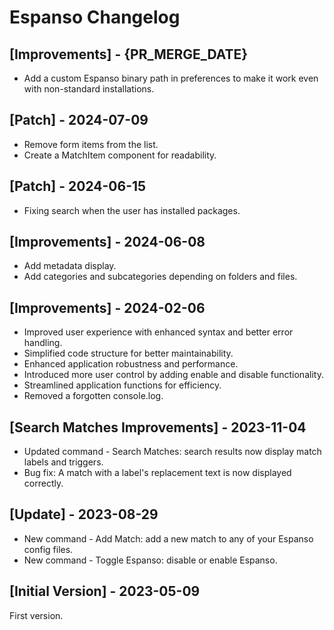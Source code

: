 # Espanso Changelog

## [Improvements] - {PR_MERGE_DATE}

- Add a custom Espanso binary path in preferences to make it work even with non-standard installations.

## [Patch] - 2024-07-09

- Remove form items from the list.
- Create a MatchItem component for readability.

## [Patch] - 2024-06-15

- Fixing search when the user has installed packages.

## [Improvements] - 2024-06-08

- Add metadata display.
- Add categories and subcategories depending on folders and files.

## [Improvements] - 2024-02-06

- Improved user experience with enhanced syntax and better error handling.
- Simplified code structure for better maintainability.
- Enhanced application robustness and performance.
- Introduced more user control by adding enable and disable functionality.
- Streamlined application functions for efficiency.
- Removed a forgotten console.log.

## [Search Matches Improvements] - 2023-11-04

- Updated command - Search Matches: search results now display match labels and triggers.
- Bug fix: A match with a label's replacement text is now displayed correctly.

## [Update] - 2023-08-29

- New command - Add Match: add a new match to any of your Espanso config files.
- New command - Toggle Espanso: disable or enable Espanso.

## [Initial Version] - 2023-05-09

First version.
